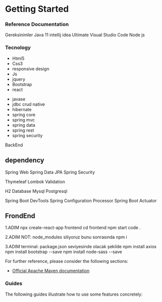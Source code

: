 # Getting Started

### Reference Documentation
Gereksinimler
Java 11
intellij idea Ultimate 
Visual Studio Code
Node js


### Tecnology
- Html5
- Css3
- responsive design
- Js
- jquery
- Bootstrap
- react

* javase
* jdbc crud native
* hibernate
* spring core
* spring mvc
* spring data
* spring rest
* spring security


BackEnd



dependency
-----------------------------------------------------------------------
Spring Web
Spring Data JPA
Spring Security

Thymeleaf
Lombok
Validation

H2 Database
Mysql
Postgresql

Spring Boot DevTools
Spring Configuration Processor
Spring Boot Actuator




FrondEnd
-----------------------------------------------------------------------

1.ADIM
npx create-react-app frontend
cd frontend
npm start
code .

2.ADIM
NOT: node_modules siliyoruz bunu sonrasında 
npm i

3.ADIM
terminal: package.json seviyesinde olacak şekilde
npm install axios
npm install bootstrap --save
npm install node-sass --save


For further reference, please consider the following sections:

* [Official Apache Maven documentation](https://maven.apache.org/guides/index.html)

### Guides

The following guides illustrate how to use some features concretely:

